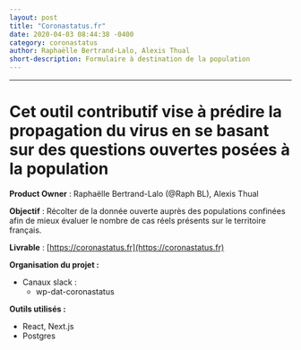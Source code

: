 ```yaml
---
layout: post
title: "Coronastatus.fr"
date: 2020-04-03 08:44:38 -0400
category: coronastatus
author: Raphaëlle Bertrand-Lalo, Alexis Thual
short-description: Formulaire à destination de la population
---
```


-----

# Cet outil contributif vise à prédire la propagation du virus en se basant sur des questions ouvertes posées à la population

**Product Owner** : Raphaëlle Bertrand-Lalo (@Raph BL), Alexis Thual

**Objectif** : Récolter de la donnée ouverte auprès des populations confinées afin de mieux évaluer le nombre de cas réels présents sur le territoire français.

**Livrable** : [https://coronastatus.fr](https://coronastatus.fr)

**Organisation du projet :**
- Canaux slack :
    - wp-dat-coronastatus

**Outils utilisés :**
- React, Next.js
- Postgres
